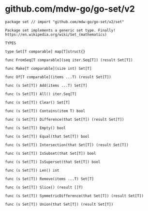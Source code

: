 # github.com/mdw-go/go-set/v2


	package set // import "github.com/mdw-go/go-set/v2/set"
	
	Package set implements a generic set type. Finally!
	https://en.wikipedia.org/wiki/Set_(mathematics)
	
	TYPES
	
	type Set[T comparable] map[T]struct{}
	
	func FromSeq[T comparable](seq iter.Seq[T]) (result Set[T])
	
	func Make[T comparable](size int) Set[T]
	
	func Of[T comparable](items ...T) (result Set[T])
	
	func (s Set[T]) Add(items ...T) Set[T]
	
	func (s Set[T]) All() iter.Seq[T]
	
	func (s Set[T]) Clear() Set[T]
	
	func (s Set[T]) Contains(item T) bool
	
	func (s Set[T]) Difference(that Set[T]) (result Set[T])
	
	func (s Set[T]) Empty() bool
	
	func (s Set[T]) Equal(that Set[T]) bool
	
	func (s Set[T]) Intersection(that Set[T]) (result Set[T])
	
	func (s Set[T]) IsSubset(that Set[T]) bool
	
	func (s Set[T]) IsSuperset(that Set[T]) bool
	
	func (s Set[T]) Len() int
	
	func (s Set[T]) Remove(items ...T) Set[T]
	
	func (s Set[T]) Slice() (result []T)
	
	func (s Set[T]) SymmetricDifference(that Set[T]) (result Set[T])
	
	func (s Set[T]) Union(that Set[T]) (result Set[T])
	
